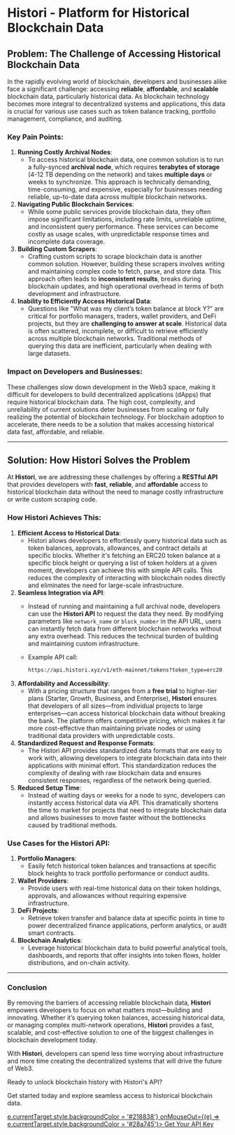 # Histori - Platform for Historical Blockchain Data

## **Problem: The Challenge of Accessing Historical Blockchain Data**

In the rapidly evolving world of blockchain, developers and businesses alike face a significant challenge: accessing **reliable**, **affordable**, and **scalable** blockchain data, particularly historical data. As blockchain technology becomes more integral to decentralized systems and applications, this data is crucial for various use cases such as token balance tracking, portfolio management, compliance, and auditing.

### **Key Pain Points:**

1. **Running Costly Archival Nodes**:
    - To access historical blockchain data, one common solution is to run a fully-synced **archival node**, which requires **terabytes of storage** (4-12 TB depending on the network) and takes **multiple days** or weeks to synchronize. This approach is technically demanding, time-consuming, and expensive, especially for businesses needing reliable, up-to-date data across multiple blockchain networks.
2. **Navigating Public Blockchain Services**:
    - While some public services provide blockchain data, they often impose significant limitations, including rate limits, unreliable uptime, and inconsistent query performance. These services can become costly as usage scales, with unpredictable response times and incomplete data coverage.
3. **Building Custom Scrapers**:
    - Crafting custom scripts to scrape blockchain data is another common solution. However, building these scrapers involves writing and maintaining complex code to fetch, parse, and store data. This approach often leads to **inconsistent results**, breaks during blockchain updates, and high operational overhead in terms of both development and infrastructure.
4. **Inability to Efficiently Access Historical Data**:
    - Questions like "What was my client’s token balance at block Y?" are critical for portfolio managers, traders, wallet providers, and DeFi projects, but they are **challenging to answer at scale**. Historical data is often scattered, incomplete, or difficult to retrieve efficiently across multiple blockchain networks. Traditional methods of querying this data are inefficient, particularly when dealing with large datasets.

### **Impact on Developers and Businesses**:

These challenges slow down development in the Web3 space, making it difficult for developers to build decentralized applications (dApps) that require historical blockchain data. The high cost, complexity, and unreliability of current solutions deter businesses from scaling or fully realizing the potential of blockchain technology. For blockchain adoption to accelerate, there needs to be a solution that makes accessing historical data fast, affordable, and reliable.

---

## **Solution: How Histori Solves the Problem**

At **Histori**, we are addressing these challenges by offering a **RESTful API** that provides developers with **fast**, **reliable**, and **affordable** access to historical blockchain data without the need to manage costly infrastructure or write custom scraping code.

### **How Histori Achieves This:**

1. **Efficient Access to Historical Data**:
    - Histori allows developers to effortlessly query historical data such as token balances, approvals, allowances, and contract details at specific blocks. Whether it's fetching an ERC20 token balance at a specific block height or querying a list of token holders at a given moment, developers can achieve this with simple API calls. This reduces the complexity of interacting with blockchain nodes directly and eliminates the need for large-scale infrastructure.
2. **Seamless Integration via API**:
    - Instead of running and maintaining a full archival node, developers can use the **Histori API** to request the data they need. By modifying parameters like `network_name` or `block_number` in the API URL, users can instantly fetch data from different blockchain networks without any extra overhead. This reduces the technical burden of building and maintaining custom infrastructure.
    - Example API call:
        
        ```bash
        https://api.histori.xyz/v1/eth-mainnet/tokens?token_type=erc20
        
        ```
2. **Affordability and Accessibility**:
    - With a pricing structure that ranges from a **free trial** to higher-tier plans (Starter, Growth, Business, and Enterprise), **Histori** ensures that developers of all sizes—from individual projects to large enterprises—can access historical blockchain data without breaking the bank. The platform offers competitive pricing, which makes it far more cost-effective than maintaining private nodes or using traditional data providers with unpredictable costs.
3. **Standardized Request and Response Formats**:
    - The Histori API provides standardized data formats that are easy to work with, allowing developers to integrate blockchain data into their applications with minimal effort. This standardization reduces the complexity of dealing with raw blockchain data and ensures consistent responses, regardless of the network being queried.
4. **Reduced Setup Time**:
    - Instead of waiting days or weeks for a node to sync, developers can instantly access historical data via API. This dramatically shortens the time to market for projects that need to integrate blockchain data and allows businesses to move faster without the bottlenecks caused by traditional methods.

### **Use Cases for the Histori API**:

1. **Portfolio Managers**:
    - Easily fetch historical token balances and transactions at specific block heights to track portfolio performance or conduct audits.
2. **Wallet Providers**:
    - Provide users with real-time historical data on their token holdings, approvals, and allowances without requiring expensive infrastructure.
3. **DeFi Projects**:
    - Retrieve token transfer and balance data at specific points in time to power decentralized finance applications, perform analytics, or audit smart contracts.
4. **Blockchain Analytics**:
    - Leverage historical blockchain data to build powerful analytical tools, dashboards, and reports that offer insights into token flows, holder distributions, and on-chain activity.

---

### **Conclusion**

By removing the barriers of accessing reliable blockchain data, **Histori** empowers developers to focus on what matters most—building and innovating. Whether it’s querying token balances, accessing historical data, or managing complex multi-network operations, **Histori** provides a fast, scalable, and cost-effective solution to one of the biggest challenges in blockchain development today.

With **Histori**, developers can spend less time worrying about infrastructure and more time creating the decentralized systems that will drive the future of Web3.

<footer style={{
  backgroundColor: '#f9fafb',
  borderTop: '1px solid #e0e0e0',
  padding: '20px',
  textAlign: 'center',
  marginTop: '40px',
  fontFamily: 'Roboto, sans-serif',
}}>
  <p style={{
    margin: '0 0 8px',
    fontSize: '18px',
    fontWeight: '600',
    color: '#333',
  }}>
    Ready to unlock blockchain history with Histori's API?
  </p>
  <p style={{
    margin: '0 0 16px',
    fontSize: '14px',
    color: '#666',
  }}>
    Get started today and explore seamless access to historical blockchain data.
  </p>
  <a href="https://histori.xyz/signin" style={{
    display: 'inline-block',
    backgroundColor: '#28a745', /* Green color from Docusaurus */
    color: '#ffffff',
    textDecoration: 'none',
    padding: '12px 24px',
    borderRadius: '50px', /* Fully rounded button */
    fontWeight: '600',
    fontSize: '14px',
    transition: 'background-color 0.3s ease',
  }}
  onMouseOver={(e) => e.currentTarget.style.backgroundColor = '#218838'}
  onMouseOut={(e) => e.currentTarget.style.backgroundColor = '#28a745'}>
    Get Your API Key
  </a>
</footer>
